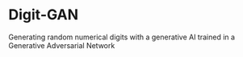 # Digit-GAN
Generating random numerical digits with a generative AI trained in a Generative Adversarial Network
